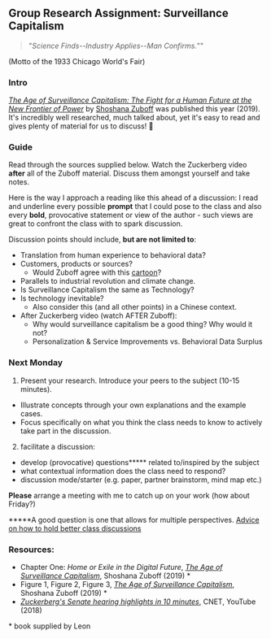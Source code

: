 ## Group Research Assignment: Surveillance Capitalism

> "*Science Finds--Industry Applies--Man Confirms.*""

(Motto of the 1933 Chicago World's Fair)


### Intro
[*The Age of Surveillance Capitalism: The Fight for a Human Future at the New Frontier of Power*](https://www.amazon.com/Age-Surveillance-Capitalism-Future-Frontier/dp/1610395697) by [Shoshana Zuboff](https://en.wikipedia.org/wiki/Shoshana_Zuboff) was published this year (2019). It's incredibly well researched, much talked about, yet it's easy to read and gives plenty of material for us to discuss! 🎉

### Guide
Read through the sources supplied below. Watch the Zuckerberg video **after** all of the Zuboff material. Discuss them amongst yourself and take notes.

Here is the way I approach a reading like this ahead of a discussion: I read and underline every possible **prompt** that I could pose to the class and also every **bold**, provocative statement or view of the author - such views are great to confront the class with to spark discussion.

Discussion points should include, **but are not limited to**:
- Translation from human experience to behavioral data?
- Customers, products or sources?
  - Would Zuboff agree with this [cartoon](https://thednetworks.com/wp-content/uploads/2011/10/freefood.jpeg)?
- Parallels to industrial revolution and climate change.
- Is Surveillance Capitalism the same as Technology?
- Is technology inevitable?
  - Also consider this (and all other points) in a Chinese context.
- After Zuckerberg video (watch AFTER Zuboff):
  - Why would surveillance capitalism be a good thing? Why would it not?
  - Personalization & Service Improvements vs. Behavioral Data Surplus

### Next Monday
1. Present your research. Introduce your peers to the subject (10-15 minutes).
  - Illustrate concepts through your own explanations and the example cases.
  - Focus specifically on what you think the class needs to know to actively take part in the discussion.
2. facilitate a discussion:
  - develop (provocative) questions**\*** related to/inspired by the subject
  - what contextual information does the class need to respond?
  - discussion mode/starter (e.g. paper, partner brainstorm, mind map etc.)

**Please** arrange a meeting with me to catch up on your work (how about Friday?)

**\***A good question is one that allows for multiple perspectives.
[Advice on how to hold better class discussions](https://www.chronicle.com/interactives/20190523-ClassDiscussion)

### Resources:
- Chapter One: *Home or Exile in the Digital Future*, [*The Age of Surveillance Capitalism*](https://www.amazon.com/Age-Surveillance-Capitalism-Future-Frontier/dp/1610395697), Shoshana Zuboff (2019) *
- Figure 1, Figure 2, Figure 3, [*The Age of Surveillance Capitalism*](https://www.amazon.com/Age-Surveillance-Capitalism-Future-Frontier/dp/1610395697), Shoshana Zuboff (2019) *
- [*Zuckerberg's Senate hearing highlights in 10 minutes*](https://www.youtube.com/watch?v=EgI_KAkSyCw), CNET, YouTube (2018)

\* book supplied by Leon
